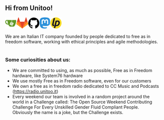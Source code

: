 ## Hi from Unitoo!

<a href='https://gitea.it/Unitoo'><img align='left' alt="gitea" src="https://raw.githubusercontent.com/UnitooTeam/UnitooTeam/main/assets/gitea.png" height='36px'/></a>
<a href='https://gitlab.com/unitoo'><img align='left' alt="gitlab" src="https://raw.githubusercontent.com/UnitooTeam/UnitooTeam/main/assets/gitlab.png" height='36px'/></a>
<a href='https://github.com/UnitooTeam'><img align='left' alt="github" src="https://raw.githubusercontent.com/UnitooTeam/UnitooTeam/main/assets/github.png" height='36px'/></a>
<a href='https://mastodon.uno/@unitoo'><img align='left' alt="mastodon" src="https://raw.githubusercontent.com/UnitooTeam/UnitooTeam/main/assets/mastodon.png" height='36px'/></a>
<a href='https://liberapay.com/Unitoo/'><img alt="liberapay" src="https://raw.githubusercontent.com/UnitooTeam/UnitooTeam/main/assets/liberapay.png" height='36px'/></a>

We are an Italian IT company founded by people dedicated to free as in freedom software, working with ethical principles and agile methodologies.
<br/>
<br/>

### Some curiosities about us:

- We are committed to using, as much as possible, Free as in Freedom hardware, like System76 hardware
- We use mostly Free as in Freedom software, even for our customers
- We own a free as in freedom radio dedicated to CC Music and Podcasts (https://radio.unitoo.it)
- Every weekend our team is involved in a random project around the world in a Challenge called: The Open Source Weekend Contributing Challenge For Every Unskilled Gender Fluid Compliant People. Obviously the name is a joke, but the Challenge exists.

<br>
